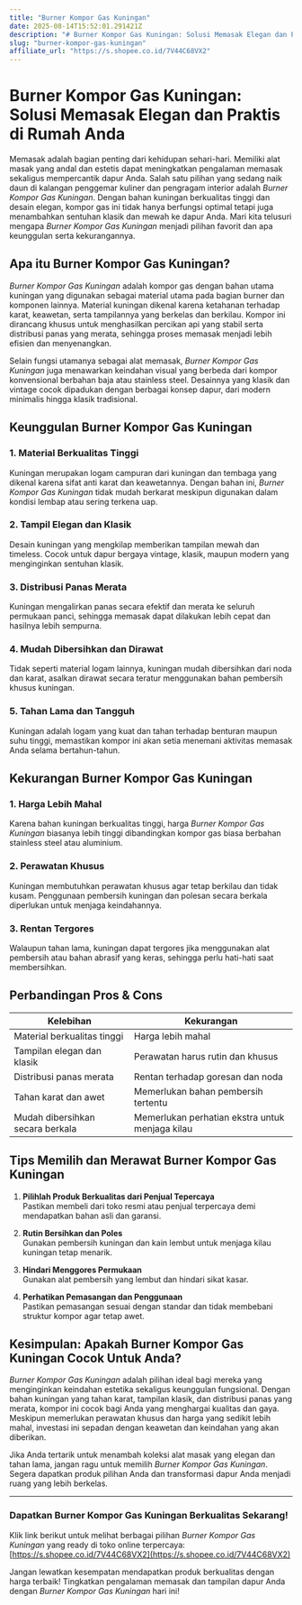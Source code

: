 ```yaml
---
title: "Burner Kompor Gas Kuningan"
date: 2025-08-14T15:52:01.291421Z
description: "# Burner Kompor Gas Kuningan: Solusi Memasak Elegan dan Praktis di Rumah Anda..."
slug: "burner-kompor-gas-kuningan"
affiliate_url: "https://s.shopee.co.id/7V44C68VX2"
---
```

# Burner Kompor Gas Kuningan: Solusi Memasak Elegan dan Praktis di Rumah Anda

Memasak adalah bagian penting dari kehidupan sehari-hari. Memiliki alat masak yang andal dan estetis dapat meningkatkan pengalaman memasak sekaligus mempercantik dapur Anda. Salah satu pilihan yang sedang naik daun di kalangan penggemar kuliner dan pengragam interior adalah *Burner Kompor Gas Kuningan*. Dengan bahan kuningan berkualitas tinggi dan desain elegan, kompor gas ini tidak hanya berfungsi optimal tetapi juga menambahkan sentuhan klasik dan mewah ke dapur Anda. Mari kita telusuri mengapa *Burner Kompor Gas Kuningan* menjadi pilihan favorit dan apa keunggulan serta kekurangannya.

## Apa itu Burner Kompor Gas Kuningan?

*Burner Kompor Gas Kuningan* adalah kompor gas dengan bahan utama kuningan yang digunakan sebagai material utama pada bagian burner dan komponen lainnya. Material kuningan dikenal karena ketahanan terhadap karat, keawetan, serta tampilannya yang berkelas dan berkilau. Kompor ini dirancang khusus untuk menghasilkan percikan api yang stabil serta distribusi panas yang merata, sehingga proses memasak menjadi lebih efisien dan menyenangkan.

Selain fungsi utamanya sebagai alat memasak, *Burner Kompor Gas Kuningan* juga menawarkan keindahan visual yang berbeda dari kompor konvensional berbahan baja atau stainless steel. Desainnya yang klasik dan vintage cocok dipadukan dengan berbagai konsep dapur, dari modern minimalis hingga klasik tradisional.

## Keunggulan Burner Kompor Gas Kuningan

### 1. Material Berkualitas Tinggi

Kuningan merupakan logam campuran dari kuningan dan tembaga yang dikenal karena sifat anti karat dan keawetannya. Dengan bahan ini, *Burner Kompor Gas Kuningan* tidak mudah berkarat meskipun digunakan dalam kondisi lembap atau sering terkena uap.

### 2. Tampil Elegan dan Klasik

Desain kuningan yang mengkilap memberikan tampilan mewah dan timeless. Cocok untuk dapur bergaya vintage, klasik, maupun modern yang menginginkan sentuhan klasik.

### 3. Distribusi Panas Merata

Kuningan mengalirkan panas secara efektif dan merata ke seluruh permukaan panci, sehingga memasak dapat dilakukan lebih cepat dan hasilnya lebih sempurna.

### 4. Mudah Dibersihkan dan Dirawat

Tidak seperti material logam lainnya, kuningan mudah dibersihkan dari noda dan karat, asalkan dirawat secara teratur menggunakan bahan pembersih khusus kuningan.

### 5. Tahan Lama dan Tangguh

Kuningan adalah logam yang kuat dan tahan terhadap benturan maupun suhu tinggi, memastikan kompor ini akan setia menemani aktivitas memasak Anda selama bertahun-tahun.

## Kekurangan Burner Kompor Gas Kuningan

### 1. Harga Lebih Mahal

Karena bahan kuningan berkualitas tinggi, harga *Burner Kompor Gas Kuningan* biasanya lebih tinggi dibandingkan kompor gas biasa berbahan stainless steel atau aluminium.

### 2. Perawatan Khusus

Kuningan membutuhkan perawatan khusus agar tetap berkilau dan tidak kusam. Penggunaan pembersih kuningan dan polesan secara berkala diperlukan untuk menjaga keindahannya.

### 3. Rentan Tergores

Walaupun tahan lama, kuningan dapat tergores jika menggunakan alat pembersih atau bahan abrasif yang keras, sehingga perlu hati-hati saat membersihkan.

## Perbandingan Pros & Cons

| Kelebihan                        | Kekurangan                                 |
|----------------------------------|-------------------------------------------|
| Material berkualitas tinggi     | Harga lebih mahal                        |
| Tampilan elegan dan klasik      | Perawatan harus rutin dan khusus        |
| Distribusi panas merata         | Rentan terhadap goresan dan noda       |
| Tahan karat dan awet            | Memerlukan bahan pembersih tertentu   |
| Mudah dibersihkan secara berkala | Memerlukan perhatian ekstra untuk menjaga kilau |

## Tips Memilih dan Merawat Burner Kompor Gas Kuningan

1. **Pilihlah Produk Berkualitas dari Penjual Tepercaya**  
Pastikan membeli dari toko resmi atau penjual terpercaya demi mendapatkan bahan asli dan garansi.

2. **Rutin Bersihkan dan Poles**  
Gunakan pembersih kuningan dan kain lembut untuk menjaga kilau kuningan tetap menarik.

3. **Hindari Menggores Permukaan**  
Gunakan alat pembersih yang lembut dan hindari sikat kasar.

4. **Perhatikan Pemasangan dan Penggunaan**  
Pastikan pemasangan sesuai dengan standar dan tidak membebani struktur kompor agar tetap awet.

## Kesimpulan: Apakah Burner Kompor Gas Kuningan Cocok Untuk Anda?

*Burner Kompor Gas Kuningan* adalah pilihan ideal bagi mereka yang menginginkan keindahan estetika sekaligus keunggulan fungsional. Dengan bahan kuningan yang tahan karat, tampilan klasik, dan distribusi panas yang merata, kompor ini cocok bagi Anda yang menghargai kualitas dan gaya. Meskipun memerlukan perawatan khusus dan harga yang sedikit lebih mahal, investasi ini sepadan dengan keawetan dan keindahan yang akan diberikan.

Jika Anda tertarik untuk menambah koleksi alat masak yang elegan dan tahan lama, jangan ragu untuk memilih *Burner Kompor Gas Kuningan*. Segera dapatkan produk pilihan Anda dan transformasi dapur Anda menjadi ruang yang lebih berkelas.

---

### **Dapatkan Burner Kompor Gas Kuningan Berkualitas Sekarang!**

Klik link berikut untuk melihat berbagai pilihan *Burner Kompor Gas Kuningan* yang ready di toko online terpercaya: [https://s.shopee.co.id/7V44C68VX2](https://s.shopee.co.id/7V44C68VX2)

Jangan lewatkan kesempatan mendapatkan produk berkualitas dengan harga terbaik! Tingkatkan pengalaman memasak dan tampilan dapur Anda dengan *Burner Kompor Gas Kuningan* hari ini!